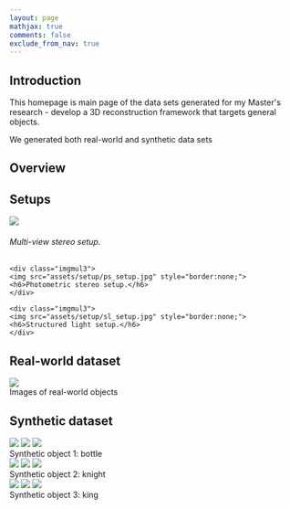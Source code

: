 ```yaml
---
layout: page
mathjax: true
comments: false
exclude_from_nav: true
---
```


## Introduction
This homepage is main page of the data sets generated for my Master's research - develop a 3D reconstruction framework that targets general objects.

We generated both real-world and synthetic data sets

## Overview


## Setups
<div class="container">
	<div class="imgmul3">
	<img src="assets/setup/mvs_setup.jpg" style="border:none;">
	<h6>Multi-view stereo setup.</h6>
	</div>

	<div class="imgmul3">
	<img src="assets/setup/ps_setup.jpg" style="border:none;">
	<h6>Photometric stereo setup.</h6>
	</div>

	<div class="imgmul3">
	<img src="assets/setup/sl_setup.jpg" style="border:none;">
	<h6>Structured light setup.</h6>
	</div>
</div>


## Real-world dataset
<div class="imgcap">
<img src="assets/dataset_overview/real_world_dataset.png" style="border:none;">
<div class="thecap">Images of real-world objects</div>
</div>


## Synthetic dataset
<div class="imgmul3">
<img src="assets/dataset_overview/bottle_mvs.jpg" style="border:none;">
<img src="assets/dataset_overview/bottle_ps.jpg" style="border:none;">
<img src="assets/dataset_overview/bottle_sl.jpg" style="border:none;">
<div class="thecap">Synthetic object 1: bottle</div>
</div>

<div class="imgmul3">
<img src="assets/dataset_overview/knight_mvs.jpg" style="border:none;">
<img src="assets/dataset_overview/knight_ps.jpg" style="border:none;">
<img src="assets/dataset_overview/knight_sl.jpg" style="border:none;">
<div class="thecap">Synthetic object 2: knight</div>
</div>

<div class="imgmul3">
<img src="assets/dataset_overview/king_mvs.jpg" style="border:none;">
<img src="assets/dataset_overview/king_ps.jpg" style="border:none;">
<img src="assets/dataset_overview/king_sl.jpg" style="border:none;">
<div class="thecap">Synthetic object 3: king</div>
</div>

